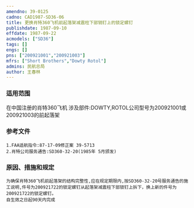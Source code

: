 ```yaml
---
amendno: 39-0125  
cadno: CAD1987-SD36-06  
title: 更换肖特360飞机前起落架减震柱下部销钉上的锁定螺钉  
publishdate: 1987-09-10  
effdate: 1987-09-22  
acmodels: ["SD36"]  
tags: []  
engs: []  
pns: ["200921001","200921003"]  
mfrs: ["Short Brothers","Dowty Rotol"]  
admins: 民航总局  
author: 王春林  
---
```

  
### 适用范围  
在中国注册的肖特360飞机
涉及部件:DOWTY,ROTOL公司型号为200921001或200921003的前起落架  
  
<!--more-->  
### 参考文件  
    1.FAA适航指令:87-17-09修正案 39-5713  
    2.肖特公司服务通告:SD360-32-20(1985年 5月颁发)  
  
### 原因、措施和规定  
    为确保肖特360飞机前起落架的结构完整性,应在规定期限内,按SD360-32-20号服务通告的施工说明,件号为200921722的锁定螺钉从起落架减震柱下部锁钉上拆下，换上新的件号为200921722的锁定螺钉。  
    自生效之日起90天内完成  
